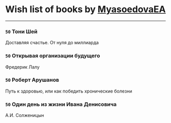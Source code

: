 # Wish list of books by [MyasoedovaEA](http://openid.yandex.ru/MyasoedovaEA/)
---

### `50` Тони Шей
Доставляя счастье. От нуля до миллиарда

### `50` Открывая организации будущего
Фредерик Лалу

### `50` Роберт Арушанов
Путь к здоровью, или как победить хронические болезни

### `50` Один день из жизни Ивана Денисовича
А.И. Солженицын

